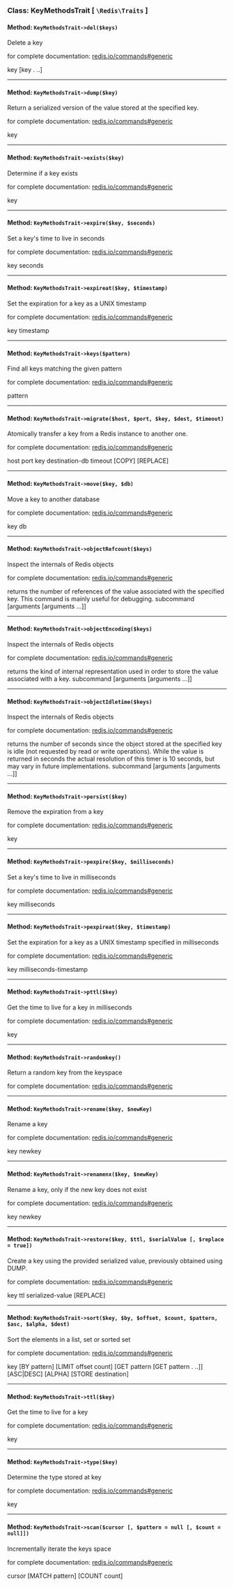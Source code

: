 ### Class: KeyMethodsTrait \[ `\Redis\Traits` \]

#### Method: `KeyMethodsTrait->del($keys)`

Delete a key

for complete documentation: [redis.io/commands#generic](http://redis.io/commands#generic)

key [key .
..]

---

#### Method: `KeyMethodsTrait->dump($key)`

Return a serialized version of the value stored at the specified key.

for complete documentation: [redis.io/commands#generic](http://redis.io/commands#generic)

key

---

#### Method: `KeyMethodsTrait->exists($key)`

Determine if a key exists

for complete documentation: [redis.io/commands#generic](http://redis.io/commands#generic)

key

---

#### Method: `KeyMethodsTrait->expire($key, $seconds)`

Set a key's time to live in seconds

for complete documentation: [redis.io/commands#generic](http://redis.io/commands#generic)

key seconds

---

#### Method: `KeyMethodsTrait->expireat($key, $timestamp)`

Set the expiration for a key as a UNIX timestamp

for complete documentation: [redis.io/commands#generic](http://redis.io/commands#generic)

key timestamp

---

#### Method: `KeyMethodsTrait->keys($pattern)`

Find all keys matching the given pattern

for complete documentation: [redis.io/commands#generic](http://redis.io/commands#generic)

pattern

---

#### Method: `KeyMethodsTrait->migrate($host, $port, $key, $dest, $timeout)`

Atomically transfer a key from a Redis instance to another one.

for complete documentation: [redis.io/commands#generic](http://redis.io/commands#generic)

host port key destination-db timeout [COPY] [REPLACE]

---

#### Method: `KeyMethodsTrait->move($key, $db)`

Move a key to another database

for complete documentation: [redis.io/commands#generic](http://redis.io/commands#generic)

key db

---

#### Method: `KeyMethodsTrait->objectRefcount($keys)`

Inspect the internals of Redis objects

for complete documentation: [redis.io/commands#generic](http://redis.io/commands#generic)

returns the number of references of the value associated with the specified key. This command is mainly useful for debugging.
subcommand [arguments [arguments ...]]

---

#### Method: `KeyMethodsTrait->objectEncoding($keys)`

Inspect the internals of Redis objects

for complete documentation: [redis.io/commands#generic](http://redis.io/commands#generic)

returns the kind of internal representation used in order to store the value associated with a key.
subcommand [arguments [arguments ...]]

---

#### Method: `KeyMethodsTrait->objectIdletime($keys)`

Inspect the internals of Redis objects

for complete documentation: [redis.io/commands#generic](http://redis.io/commands#generic)

returns the number of seconds since the object stored at the specified key is idle (not requested by read or write operations).
While the value is returned in seconds the actual resolution of this timer is 10 seconds, but may vary in future implementations.
subcommand [arguments [arguments ...]]

---

#### Method: `KeyMethodsTrait->persist($key)`

Remove the expiration from a key

for complete documentation: [redis.io/commands#generic](http://redis.io/commands#generic)

key

---

#### Method: `KeyMethodsTrait->pexpire($key, $milliseconds)`

Set a key's time to live in milliseconds

for complete documentation: [redis.io/commands#generic](http://redis.io/commands#generic)

key milliseconds

---

#### Method: `KeyMethodsTrait->pexpireat($key, $timestamp)`

Set the expiration for a key as a UNIX timestamp specified in milliseconds

for complete documentation: [redis.io/commands#generic](http://redis.io/commands#generic)

key milliseconds-timestamp

---

#### Method: `KeyMethodsTrait->pttl($key)`

Get the time to live for a key in milliseconds

for complete documentation: [redis.io/commands#generic](http://redis.io/commands#generic)

key

---

#### Method: `KeyMethodsTrait->randomkey()`

Return a random key from the keyspace

for complete documentation: [redis.io/commands#generic](http://redis.io/commands#generic)


---

#### Method: `KeyMethodsTrait->rename($key, $newKey)`

Rename a key

for complete documentation: [redis.io/commands#generic](http://redis.io/commands#generic)

key newkey

---

#### Method: `KeyMethodsTrait->renamenx($key, $newKey)`

Rename a key, only if the new key does not exist

for complete documentation: [redis.io/commands#generic](http://redis.io/commands#generic)

key newkey

---

#### Method: `KeyMethodsTrait->restore($key, $ttl, $serialValue [, $replace = true])`

Create a key using the provided serialized value, previously obtained using DUMP.

for complete documentation: [redis.io/commands#generic](http://redis.io/commands#generic)

key ttl serialized-value [REPLACE]

---

#### Method: `KeyMethodsTrait->sort($key, $by, $offset, $count, $pattern, $asc, $alpha, $dest)`

Sort the elements in a list, set or sorted set

for complete documentation: [redis.io/commands#generic](http://redis.io/commands#generic)

key [BY pattern] [LIMIT offset count] [GET pattern [GET pattern .
..]] [ASC|DESC] [ALPHA] [STORE destination]

---

#### Method: `KeyMethodsTrait->ttl($key)`

Get the time to live for a key

for complete documentation: [redis.io/commands#generic](http://redis.io/commands#generic)

key

---

#### Method: `KeyMethodsTrait->type($key)`

Determine the type stored at key

for complete documentation: [redis.io/commands#generic](http://redis.io/commands#generic)

key

---

#### Method: `KeyMethodsTrait->scan($cursor [, $pattern = null [, $count = null]])`

Incrementally iterate the keys space

for complete documentation: [redis.io/commands#generic](http://redis.io/commands#generic)

cursor [MATCH pattern] [COUNT count]

